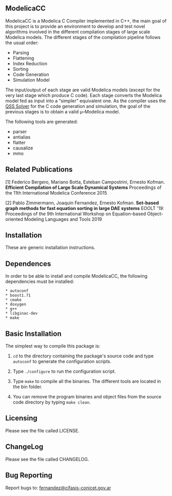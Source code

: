 ## ModelicaCC

ModelicaCC is a Modelica C Compiler implemented in C++, the main goal of this project is to provide an environment to develop and test novel algorithms involved in the different compilation stages of large scale Modelica models. The different stages of the compilation pipeline follows the usual order: 

  * Parsing
  * Flattening
  * Index Reduction
  * Sorting
  * Code Generation
  * Simulation Model

The input/output of each stage are valid Modelica models (except for the very last stage which produce C code). Each stage converts the Modelica model fed as input into a “simpler” equivalent one. As the compiler uses the [QSS Solver](https://github.com/CIFASIS/qss-solver) for the C code generation and simulation, the goal of the previous stages is to obtain a valid μ–Modelica model.

The following tools are generated:  

  * parser
  * antialias
  * flatter
  * causalize
  * mmo

## Related Publications

[1] Federico Bergero, Mariano Botta, Esteban Campostrini, Ernesto Kofman.
**Efficient Compilation of Large Scale Dynamical Systems**
Proceedings of the 11th International Modelica Conference 2015

[2] Pablo Zimmermann, Joaquin Fernandez, Ernesto Kofman.
**Set-based graph methods for fast equation sorting in large DAE systems**
 EOOLT '19: Proceedings of the 9th International Workshop on Equation-based Object-oriented Modeling Languages and Tools 2019

## Installation

These are generic installation instructions.

## Dependences

In order to be able to install and compile ModelicaCC, 
the following  dependencies must be installed: 

    * autoconf
    * boost1.71
    * cmake
    * doxygen
    * g++
    * libginac-dev 
    * make     

## Basic Installation

The simplest way to compile this package is:

  1. `cd` to the directory containing the package's source code and type
     `autoconf` to generate the configuration scripts.
  
  2. Type `./configure` to run the configuration script.
  
  3. Type `make` to compile all the binaries. The different tools are located 
     in the bin folder. 

  4. You can remove the program binaries and object files from the
     source code directory by typing `make clean`.  

## Licensing

Please see the file called LICENSE.

## ChangeLog

Please see the file called CHANGELOG.

## Bug Reporting

Report bugs to: fernandez@cifasis-conicet.gov.ar
